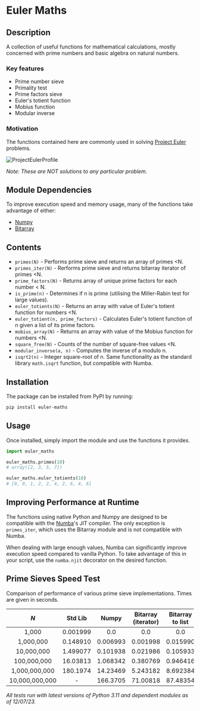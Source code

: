 # Euler Maths

## Description

A collection of useful functions for mathematical calculations, mostly concerned with prime numbers and basic algebra on natural numbers.

### Key features
- Prime number sieve
- Primality test
- Prime factors sieve
- Euler's totient function
- Mobius function
- Modular inverse

### Motivation
The functions contained here are commonly used in solving [Project Euler](https://projecteuler.net/) problems.

![ProjectEulerProfile](https://projecteuler.net/profile/Luke943.png)

*Note: These are NOT solutions to any particular problem.*

## Module Dependencies

To improve execution speed and memory usage, many of the functions take advantage of either:
- [Numpy](https://numpy.org/)
- [Bitarray](https://pypi.org/project/bitarray/)

## Contents

- `primes(N)` - Performs prime sieve and returns an array of primes <N.
- `primes_iter(N)` - Rerforms prime sieve and returns bitarray iterator of primes <N.
- `prime_factors(N)` - Returns array of unique prime factors for each number < N.
- `is_prime(n)` - Determines if n is prime (utilising the Miller-Rabin test for large values).
- `euler_totients(N)` - Returns an array with value of Euler's totient function for numbers <N.
- `euler_totient(n, prime_factors)` - Calculates Euler's totient function of n given a list of its prime factors.
- `mobius_array(N)` - Returns an array with value of the Mobius function for numbers <N.
- `square_free(N)` - Counts of the number of square-free values <N.
- `modular_inverse(a, n)` - Computes the inverse of a modulo n.
- `isqrt2(n)` - Integer square-root of n. Same functionality as the standard library `math.isqrt` function, but compatible with Numba.

## Installation

The package can be installed from PyPI by running:
```bash
pip install euler-maths
```

## Usage

Once installed, simply import the module and use the functions it provides.

```python
import euler_maths

euler_maths.primes(10)
# array([2, 3, 5, 7])

euler_maths.euler_totients(10)
# [0, 0, 1, 2, 2, 4, 2, 6, 4, 6]
```

## Improving Performance at Runtime

The functions using native Python and Numpy are designed to be compatible with the [Numba](https://numba.pydata.org/)'s JIT compiler. The only exception is `primes_iter`, which uses the Bitarray module and is not compatible with Numba.

When dealing with large enough values, Numba can significantly improve execution speed compared to vanilla Python. To take advantage of this in your script, use the `numba.njit` decorator on the desired function.

##  Prime Sieves Speed Test

Comparison of performance of various prime sieve implementations. Times are given in seconds.

| $N$ | Std Lib | Numpy | Bitarray (iterator) | Bitarray to list |
| :-: | :-: | :-: | :-: | :-: |
| 1,000 |0.001999 | 0.0 | 0.0 | 0.0 |
| 1,000,000 | 0.148910 | 0.006993 |0.001998 | 0.015990 | 
| 10,000,000 | 1.499077 | 0.101938 |0.021986 | 0.105933 |
| 100,000,000 | 16.03813 | 1.068342 |0.380769 | 0.946416 | 
| 1,000,000,000 | 180.1974 | 14.23469 |5.243182 | 8.692384 |
| 10,000,000,000 | - | 166.3705 |71.00818 | 87.48354 |

*All tests run with latest versions of Python 3.11 and dependent modules as of 12/07/23.*
